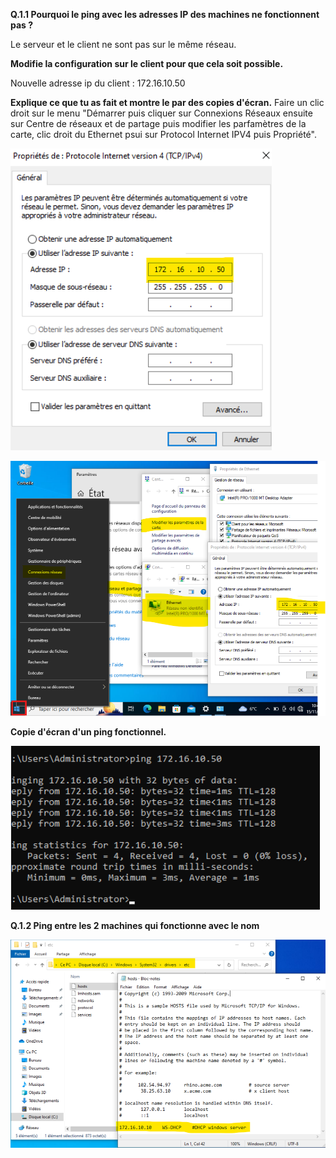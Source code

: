 **Q.1.1 Pourquoi le ping avec les adresses IP des machines ne fonctionnent pas ?**

Le serveur et le client ne sont pas sur le même réseau. 

**Modifie la configuration sur le client pour que cela soit possible.**

Nouvelle adresse ip du client : 172.16.10.50


**Explique ce que tu as fait et montre le par des copies d'écran.**
Faire un clic droit sur le menu "Démarrer puis cliquer sur Connexions Réseaux ensuite sur Centre de réseaux et de partage puis modifier les parfamètres de la carte, clic droit du Ethernet psui sur Protocol Internet IPV4 puis Propriété". 

![Ceci est un exemple d’image](Checkpoint2-Q1.1bis.png)

![Ceci est un exemple d’image](Checkpoint2-Q1.1ter.png)

**Copie d'écran d'un ping fonctionnel.**

![Ceci est un exemple d’image](Checkpoint2-Q1.1.png)

**Q.1.2 Ping entre les 2 machines qui fonctionne avec le nom**

![Ceci est un exemple d’image](Checkpoint2-Q2.ModifHOST.png)
